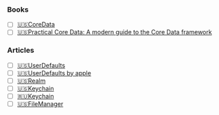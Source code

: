 ### Books
- [ ] [🇺🇸CoreData](https://www.kodeco.com/books/core-data-by-tutorials)
- [ ] [🇺🇸Practical Core Data: A modern guide to the Core Data framework](https://donnywals.gumroad.com/l/practical-core-data)

### Articles
- [ ] [🇺🇸UserDefaults](https://cocoacasts.com/ud-1-how-to-use-user-defaults-in-swift)
- [ ] [🇺🇸UserDefaults by apple](https://developer.apple.com/documentation/foundation/userdefaults)
- [ ] [🇺🇸Realm](https://www.mongodb.com/docs/realm/sdk/swift/)
- [ ] [🇺🇸Keychain](https://swiftsenpai.com/development/persist-data-using-keychain/)
- [ ] [🇷🇺Keychain](https://habr.com/ru/articles/526510/)
- [ ] [🇺🇸FileManager](https://www.swiftbysundell.com/articles/working-with-files-and-folders-in-swift/)
